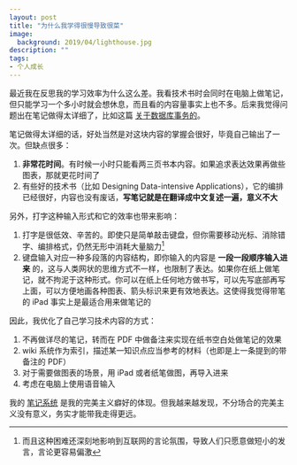 ```yaml
---
layout: post
title: "为什么我学得很慢导致很菜"
image:
  background: 2019/04/lighthouse.jpg
description: ""
tags:
- 个人成长
---
```


最近我在反思我的学习效率为什么这么差。我看技术书时会同时在电脑上做笔记，但只能学习一个多小时就会想休息，而且看的内容量事实上也不多。后来我觉得问题出在笔记做得太详细了，比如这篇 [关于数据库事务的][database-transaction]。

笔记做得太详细的话，好处当然是对这块内容的掌握会很好，毕竟自己输出了一次。但缺点很多：

1. **非常花时间**。有时候一小时只能看两三页书本内容。如果追求表达效果再做些图表，那就更花时间了
2. 有些好的技术书（比如 Designing Data-intensive Applications），它的编排已经很好，内容也没有废话，**写笔记就是在翻译成中文复述一遍，意义不大**

另外，打字这种输入形式和它的效率也带来影响：

1. 打字是很低效、辛苦的。即使只是简单敲击键盘，但你需要移动光标、消除错字、编排格式，仍然无形中消耗大量脑力[^1]
2. 键盘输入对应一种多段落的内容结构，即你输入的内容是 **一段一段顺序输入进来** 的，这与人类网状的思维方式不一样，也限制了表达。如果你在纸上做笔记，就不拘泥于这种形式。你可以在纸上任何地方做书写，可以先写底部再写上面，可以方便地画各种图表、箭头标识来更有效地表达。这使得我觉得带笔的 iPad 事实上是最适合用来做笔记的

因此，我优化了自己学习技术内容的方式：

1. 不再做详尽的笔记，转而在 PDF 中做备注来实现在纸书空白处做笔记的效果
2. wiki 系统作为索引，描述某一知识点应当参考的材料（也即是上一条提到的带备注的 PDF）
3. 对于需要做图表的场景，用 iPad 或者纸笔做图，再导入进来
4. 考虑在电脑上使用语音输入

我的 [笔记系统][wiki] 是我的完美主义癖好的体现。但我越来越发现，不分场合的完美主义没有意义，务实才能带我走得更远。

[database-transaction]: https://wiki.zhiheng.io/Database:%20Transaction
[wiki]: https://wiki.zhiheng.io/

[^1]: 而且这种困难还深刻地影响到互联网的言论氛围，导致人们只愿意做短小的发言，言论更容易偏激
